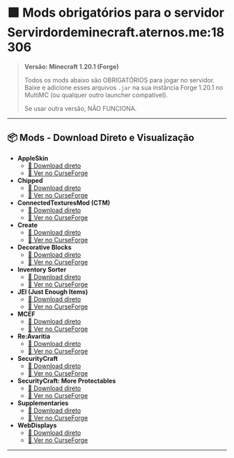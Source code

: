 # 🟩 Mods obrigatórios para o servidor **Servirdordeminecraft.aternos.me:18306**

> **Versão: Minecraft 1.20.1 (Forge)**
>
> Todos os mods abaixo são OBRIGATÓRIOS para jogar no servidor.
> Baixe e adicione esses arquivos `.jar` na sua instância Forge 1.20.1 no MultiMC (ou qualquer outro launcher compatível).
>
> Se usar outra versão, NÃO FUNCIONA.

---

## 📦 **Mods - Download Direto e Visualização**

- **AppleSkin**
  - [🔽 Download direto](https://www.curseforge.com/api/v1/mods/248787/files/4770828/download)
  - [🔗 Ver no CurseForge](https://www.curseforge.com/minecraft/mc-mods/appleskin)
- **Chipped**
  - [🔽 Download direto](https://www.curseforge.com/api/v1/mods/456956/files/5813138/download)
  - [🔗 Ver no CurseForge](https://www.curseforge.com/minecraft/mc-mods/chipped)
- **ConnectedTexturesMod (CTM)**
  - [🔽 Download direto](https://www.curseforge.com/api/v1/mods/267602/files/5983309/download)
  - [🔗 Ver no CurseForge](https://www.curseforge.com/minecraft/mc-mods/ctm)
- **Create**
  - [🔽 Download direto](https://www.curseforge.com/api/v1/mods/328085/files/6641603/download)
  - [🔗 Ver no CurseForge](https://www.curseforge.com/minecraft/mc-mods/create)
- **Decorative Blocks**
  - [🔽 Download direto](https://www.curseforge.com/api/v1/mods/362528/files/5089406/download)
  - [🔗 Ver no CurseForge](https://www.curseforge.com/minecraft/mc-mods/decorative-blocks)
- **Inventory Sorter**
  - [🔽 Download direto](https://www.curseforge.com/api/v1/mods/240633/files/5979609/download)
  - [🔗 Ver no CurseForge](https://www.curseforge.com/minecraft/mc-mods/inventory-sorter)
- **JEI (Just Enough Items)**
  - [🔽 Download direto](https://www.curseforge.com/api/v1/mods/238222/files/6614392/download)
  - [🔗 Ver no CurseForge](https://www.curseforge.com/minecraft/mc-mods/jei)
- **MCEF**
  - [🔽 Download direto](https://www.curseforge.com/api/v1/mods/636236/files/5828187/download)
  - [🔗 Ver no CurseForge](https://www.curseforge.com/minecraft/mc-mods/mcef)
- **Re:Avaritia**
  - [🔽 Download direto](https://www.curseforge.com/api/v1/mods/623969/files/6418092/download)
  - [🔗 Ver no CurseForge](https://www.curseforge.com/minecraft/mc-mods/re-avaritia)
- **SecurityCraft**
  - [🔽 Download direto](https://www.curseforge.com/api/v1/mods/64760/files/6490260/download)
  - [🔗 Ver no CurseForge](https://www.curseforge.com/minecraft/mc-mods/security-craft)
- **SecurityCraft: More Protectables**
  - [🔽 Download direto](https://www.curseforge.com/api/v1/mods/1122568/files/5842423/download)
  - [🔗 Ver no CurseForge](https://www.curseforge.com/minecraft/mc-mods/sc-more-protectables)
- **Supplementaries**
  - [🔽 Download direto](https://www.curseforge.com/api/v1/mods/412082/files/6749363/download)
  - [🔗 Ver no CurseForge](https://www.curseforge.com/minecraft/mc-mods/supplementaries)
- **WebDisplays**
  - [🔽 Download direto](https://www.curseforge.com/api/v1/mods/654478/files/5823561/download)
  - [🔗 Ver no CurseForge](https://www.curseforge.com/minecraft/mc-mods/webdisplays)

---
